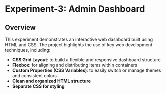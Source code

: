 # Experiment-3: Admin Dashboard

## Overview

This experiment demonstrates an interactive web dashboard built using HTML and CSS. The project highlights the use of key web development techniques, including:

- **CSS Grid Layout**: to build a flexible and responsive dashboard structure
- **Flexbox**: for aligning and distributing items within containers
- **Custom Properties (CSS Variables)**: to easily switch or manage themes and consistent colors
- **Clean and organized HTML structure**
- **Separate CSS for styling**